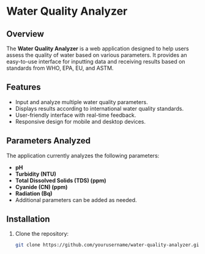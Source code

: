 # Water Quality Analyzer

## Overview

The **Water Quality Analyzer** is a web application designed to help users assess the quality of water based on various parameters. It provides an easy-to-use interface for inputting data and receiving results based on standards from WHO, EPA, EU, and ASTM.

## Features

- Input and analyze multiple water quality parameters.
- Displays results according to international water quality standards.
- User-friendly interface with real-time feedback.
- Responsive design for mobile and desktop devices.

## Parameters Analyzed

The application currently analyzes the following parameters:

- **pH**
- **Turbidity (NTU)**
- **Total Dissolved Solids (TDS) (ppm)**
- **Cyanide (CN) (ppm)**
- **Radiation (Bq)**
- Additional parameters can be added as needed.

## Installation

1. Clone the repository:
   ```bash
   git clone https://github.com/yourusername/water-quality-analyzer.git
